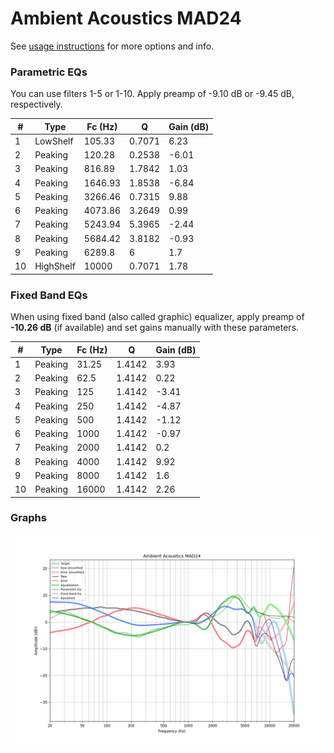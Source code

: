 # Ambient Acoustics MAD24
See [usage instructions](https://github.com/jaakkopasanen/AutoEq#usage) for more options and info.

### Parametric EQs
You can use filters 1-5 or 1-10. Apply preamp of -9.10 dB or -9.45 dB, respectively.

|   # | Type      |   Fc (Hz) |      Q |   Gain (dB) |
|-----|-----------|-----------|--------|-------------|
|   1 | LowShelf  |    105.33 | 0.7071 |        6.23 |
|   2 | Peaking   |    120.28 | 0.2538 |       -6.01 |
|   3 | Peaking   |    816.89 | 1.7842 |        1.03 |
|   4 | Peaking   |   1646.93 | 1.8538 |       -6.84 |
|   5 | Peaking   |   3266.46 | 0.7315 |        9.88 |
|   6 | Peaking   |   4073.86 | 3.2649 |        0.99 |
|   7 | Peaking   |   5243.94 | 5.3965 |       -2.44 |
|   8 | Peaking   |   5684.42 | 3.8182 |       -0.93 |
|   9 | Peaking   |   6289.8  | 6      |        1.7  |
|  10 | HighShelf |  10000    | 0.7071 |        1.78 |

### Fixed Band EQs
When using fixed band (also called graphic) equalizer, apply preamp of **-10.26 dB** (if available) and set gains manually with these parameters.

|   # | Type    |   Fc (Hz) |      Q |   Gain (dB) |
|-----|---------|-----------|--------|-------------|
|   1 | Peaking |     31.25 | 1.4142 |        3.93 |
|   2 | Peaking |     62.5  | 1.4142 |        0.22 |
|   3 | Peaking |    125    | 1.4142 |       -3.41 |
|   4 | Peaking |    250    | 1.4142 |       -4.87 |
|   5 | Peaking |    500    | 1.4142 |       -1.12 |
|   6 | Peaking |   1000    | 1.4142 |       -0.97 |
|   7 | Peaking |   2000    | 1.4142 |        0.2  |
|   8 | Peaking |   4000    | 1.4142 |        9.92 |
|   9 | Peaking |   8000    | 1.4142 |        1.6  |
|  10 | Peaking |  16000    | 1.4142 |        2.26 |

### Graphs
![](./Ambient%20Acoustics%20MAD24.png)
